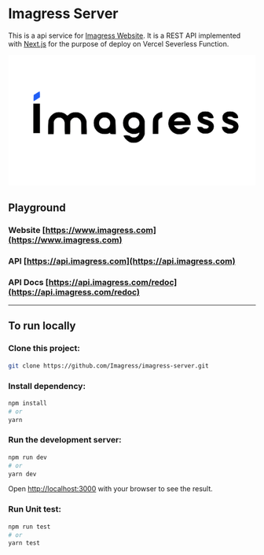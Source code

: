 # Imagress Server
 
This is a api service for [Imagress Website](https://www.imagress.com).
It is a REST API implemented with [Next.js](https://nextjs.org/) for the purpose of deploy on Vercel Severless Function.

<img src="imagress-logo.png" alt="logo" style="background-color:white;">

## Playground
### Website [https://www.imagress.com](https://www.imagress.com)
### API [https://api.imagress.com](https://api.imagress.com)

### API Docs [https://api.imagress.com/redoc](https://api.imagress.com/redoc)
---

## To run locally

### Clone this project:
```bash
git clone https://github.com/Imagress/imagress-server.git
```

### Install dependency:
```bash
npm install
# or
yarn
```
### Run the development server:

```bash
npm run dev
# or
yarn dev
```

Open [http://localhost:3000](http://localhost:3000) with your browser to see the result.


### Run Unit test:

```bash
npm run test
# or
yarn test
```
